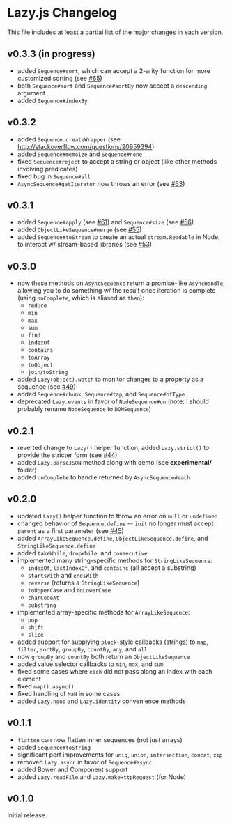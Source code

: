 Lazy.js Changelog
=================

This file includes at least a partial list of the major changes in each version.

v0.3.3 (in progress)
--------------------

- added `Sequence#sort`, which can accept a 2-arity function for more customized sorting (see [#65](https://github.com/dtao/lazy.js/issues/65))
- both `Sequence#sort` and `Sequence#sortBy` now accept a `descending` argument
- added `Sequence#indexBy`

v0.3.2
------

- added `Sequence.createWrapper` (see http://stackoverflow.com/questions/20959394)
- added `Sequence#memoize` and `Sequence#none`
- fixed `Sequence#reject` to accept a string or object (like other methods involving predicates)
- fixed bug in `Sequence#all`
- `AsyncSequence#getIterator` now throws an error (see [#63](https://github.com/dtao/lazy.js/issues/63))

v0.3.1
------

- added `Sequence#apply` (see [#61](https://github.com/dtao/lazy.js/issues/61)) and `Sequence#size` (see [#56](https://github.com/dtao/lazy.js/issues/56))
- added `ObjectLikeSequence#merge` (see [#55](https://github.com/dtao/lazy.js/issues/55))
- added `Sequence#toStream` to create an actual `stream.Readable` in Node, to interact w/ stream-based libraries (see [#53](https://github.com/dtao/lazy.js/issues/53))

v0.3.0
------

- now these methods on `AsyncSequence` return a promise-like `AsyncHandle`, allowing you to do something w/ the result once iteration is complete (using `onComplete`, which is aliased as `then`):
  - `reduce`
  - `min`
  - `max`
  - `sum`
  - `find`
  - `indexOf`
  - `contains`
  - `toArray`
  - `toObject`
  - `join`/`toString`
- added `Lazy(object).watch` to monitor changes to a property as a sequence (see [#49](https://github.com/dtao/lazy.js/issues/49))
- added `Sequence#chunk`, `Sequence#tap`, and `Sequence#ofType`
- deprecated `Lazy.events` in favor of `NodeSequence#on` (note: I should probably rename `NodeSequence` to `DOMSequence`)

v0.2.1
------

- reverted change to `Lazy()` helper function, added `Lazy.strict()` to provide the stricter form (see [#44](https://github.com/dtao/lazy.js/issues/44))
- added `Lazy.parseJSON` method along with demo (see **experimental/** folder)
- added `onComplete` to handle returned by `AsyncSequence#each`

v0.2.0
------

- updated `Lazy()` helper function to throw an error on `null` or `undefined`
- changed behavior of `Sequence.define` -- `init` no longer must accept `parent` as a first parameter (see [#45](https://github.com/dtao/lazy.js/issues/45))
- added `ArrayLikeSequence.define`, `ObjectLikeSequence.define`, and `StringLikeSequence.define`
- added `takeWhile`, `dropWhile`, and `consecutive`
- implemented many string-specific methods for `StringLikeSequence`:
  - `indexOf`, `lastIndexOf`, and `contains` (all accept a substring)
  - `startsWith` and `endsWith`
  - `reverse` (returns a `StringLikeSequence`)
  - `toUpperCase` and `toLowerCase`
  - `charCodeAt`
  - `substring`
- implemented array-specific methods for `ArrayLikeSequence`:
  - `pop`
  - `shift`
  - `slice`
- added support for supplying `pluck`-style callbacks (strings) to `map`, `filter`, `sortBy`, `groupBy`, `countBy`, `any`, and `all`
- now `groupBy` and `countBy` both return an `ObjectLikeSequence`
- added value selector callbacks to `min`, `max`, and `sum`
- fixed some cases where `each` did not pass along an index with each element
- fixed `map().async()`
- fixed handling of `NaN` in some cases
- added `Lazy.noop` and `Lazy.identity` convenience methods

v0.1.1
------

- `flatten` can now flatten inner sequences (not just arrays)
- added `Sequence#toString`
- significant perf improvements for `uniq`, `union`, `intersection`, `concat`, `zip`
- removed `Lazy.async` in favor of `Sequence#async`
- added Bower and Component support
- added `Lazy.readFile` and `Lazy.makeHttpRequest` (for Node)

v0.1.0
------

Initial release.
